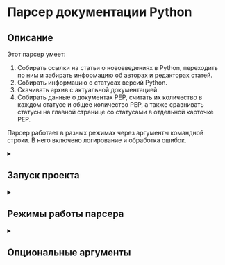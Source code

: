 # Парсер документации Python

## Описание
Этот парсер умеет:
1. Собирать ссылки на статьи о нововведениях в Python, переходить по ним и забирать информацию об авторах и редакторах статей.
2. Собирать информацию о статусах версий Python.
3. Скачивать архив с актуальной документацией.
4. Собирать данные о документах PEP, считать их количество в каждом статусе и 
общее количество PEP, а также сравнивать статусы на главной странице со статусами в 
отдельной карточке PEP.

Парсер работает в разных режимах через аргументы командной строки. В него 
включено логирование и обработка ошибок.

<details>
  <summary><h2> Запуск проекта </h2></summary>

- Клонируйте репозиторий и перейдите в него:

```bash
git clone git@github.com:OlegPrizov/bs4_parser_pep.git
cd bs4_parser pep
```

- Cоздайте и активируйте виртуальное окружение:

```bash
python3 -m venv venv
. venv/scripts/activate
```

- Обновите `pip` и установите зависимости из файла `requirements.txt`:

```bash
python -m pip install --upgrade pip
pip install -r requirements.txt
```

- Запустите парсер:
```bash
python src/main.py {режим работы парсера} [-ключ аргумент]
```

</details>

<details>
  <summary><h2> Режимы работы парсера </h2></summary>

- ### `whats-new`
    Этот парсер собирает ссылки на статьи о нововведениях в Python, переходит
    по ним и забирает информацию об авторах и редакторах статей:
    ```bash
    python main.py whats-new [-ключ аргумент]
    ```

- ### `latest_versions`
    Этот парсер собирает информацию о статусах версий Python.
    ```bash
    python main.py latest-versions [-ключ аргумент]
    ```

- ### `download`
    Этот парсер скачивает архив с документацией Python.
    ```bash
    python main.py download [-ключ аргумент]
    ```

- ### `pep`
    Этот парсер получает данные обо всех документах PEP, сравнивает статус на 
    странице PEP со статусом в общем списке (при несоответсвии информация 
    выводится в логи), подсчитывает количество PEP в каждом статусе и общее 
    количество PEP.
    ```bash
    python main.py pep [-ключ аргумент]
    ```

</details>

<details>
  <summary><h2> Опциональные аргументы </h2></summary>

- Справка о режимах работы парсера и синтаксисе: `-h, --help`
```bash
python main.py -h
```

- Очистка кеша перед выполнением парсинга: `-c, --clear-cache`
```bash
python main.py {режим работы парсера} -c
```

- Дополнительные способы вывода данных: `-o {pretty,file}, --output {pretty,file}`
    - `pretty` - выводит данные в командной строке в таблице
    ```bash
    python main.py {режим работы парсера} -o pretty
    ```

    - `file` - сохраняет информацию в файл `.csv` в папку `results/`
    ```bash
    python main.py {режим работы парсера} -o file
    ```

</details>
